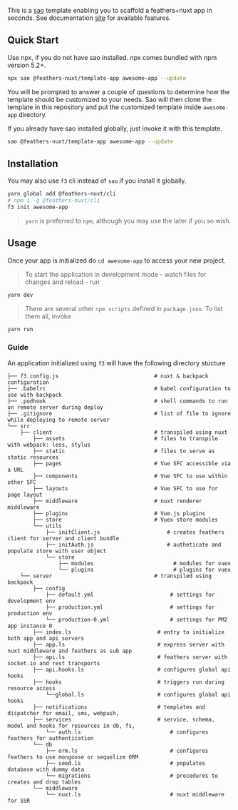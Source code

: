 This is a [sao](https://sao.js.org/) template enabling you to scaffold a feathers+nuxt app in seconds. 
See documentation [site]( https://feathers-nuxt.netlify.com/) for available features.

## Quick Start
Use npx, if you do not have sao installed. npx comes bundled with npm version 5.2+.
```bash
npx sao @feathers-nuxt/template-app awesome-app --update
```
You will be prompted to answer a couple of questions to determine how the template should be customized to your needs. Sao will then clone the template in this repository and put the customized template inside `awesome-app` directory.

If you already have sao installed globally, just invoke it with this template. 
```bash
sao @feathers-nuxt/template-app awesome-app --update
```

## Installation
You may also use `f3` cli instead of `sao` if you install it globally. 
```bash
yarn global add @feathers-nuxt/cli
# npm i -g @feathers-nuxt/cli
f3 init awesome-app
```
> `yarn` is preferred to `npm`, although you may use the later if you so wish.

## Usage
Once your app is initialized do `cd awesome-app` to access your new project.
> To start the application in development mode - watch files for changes and reload - run
```bash
yarn dev
```

> There are several other `npm scripts` defined in `package.json`. To list them all, invoke
```bash
yarn run
```

### Guide
An application initialized using `f3` will have the following directory stucture

```text
├── f3.config.js                              # nuxt & backpack configuration
├── .babelrc                                  # babel configuration to use with backpack
├── .podhook                                  # shell commands to run on remote server during deploy
├── .gitignore                                # list of file to ignore while deploying to remote server
└── src
    ├── client                                # transpiled using nuxt
        ├── assets                            # files to transpile with webpack: less, stylus 
        ├── static                            # files to serve as static resources 
        ├── pages                             # Vue SFC accessible via a URL    
        ├── components                        # Vue SFC to use within other SFC
        ├── layouts                           # Vue SFC to use for page layout        
        ├── middleware                        # nuxt renderer middleware
        ├── plugins                           # Vue.js plugins
        ├── store                             # Vuex store modules
        └── utils                             
            ├── initClient.js                     # creates feathers client for server and client bundle
            ├── initAuth.js                       # autheticate and populate store with user object 
            └── store              
                ├── modules                         # modules for vuex
                └── plugins                         # plugins for vuex
    └── server                                # transpiled using backpack
        ├── config                            
            ├── default.yml                        # settings for development env
            ├── production.yml                     # settings for production env
            └── production-0.yml                   # settings for PM2 app instance 0
        ├── index.ls                           # entry to initialize both app and api servers   
        ├── app.ls                             # express server with nuxt middleware and feathers as sub app     
        ├── api.ls                             # feathers server with socket.io and rest transports
        ├── api.hooks.ls                       # configures global api hooks
        ├── hooks                              # triggers run during resource access
            └──global.ls                       # configures global api hooks
        ├── notifications                      # templates and dispatcher for email, sms, webpush,
        ├── services                           # service, schema, model and hooks for resources in db, fs,
            └── auth.ls                            # configures feathers for authentication
        └── db                                 
            ├── orm.ls                             # configures feathers to use mongoose or sequelize ORM
            ├── seed.ls                            # populates database with dummy data
            └── migrations                         # procedures to creates and drop tables
        └── middleware                         
	        └── nuxt.ls                            # nuxt middleware for SSR
```